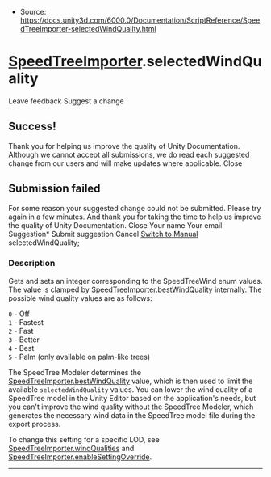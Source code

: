* Source: https://docs.unity3d.com/6000.0/Documentation/ScriptReference/SpeedTreeImporter-selectedWindQuality.html

#  [SpeedTreeImporter](https://docs.unity3d.com/6000.0/Documentation/ScriptReference/SpeedTreeImporter.html).selectedWindQuality
Leave feedback
Suggest a change
## Success!
Thank you for helping us improve the quality of Unity Documentation. Although we cannot accept all submissions, we do read each suggested change from our users and will make updates where applicable.
Close
## Submission failed
For some reason your suggested change could not be submitted. Please <a>try again</a> in a few minutes. And thank you for taking the time to help us improve the quality of Unity Documentation.
Close
Your name Your email Suggestion* Submit suggestion
Cancel
[Switch to Manual](https://docs.unity3d.com/6000.0/Documentation/Manual/class-SpeedTreeImporter.html "Go to SpeedTreeImporter Component in the Manual")
selectedWindQuality; 
### Description
Gets and sets an integer corresponding to the SpeedTreeWind enum values. The value is clamped by [SpeedTreeImporter.bestWindQuality](https://docs.unity3d.com/6000.0/Documentation/ScriptReference/SpeedTreeImporter-bestWindQuality.html) internally.
The possible wind quality values are as follows:  
  
`0` - Off  
`1` - Fastest  
`2` - Fast  
`3` - Better  
`4` - Best  
`5` - Palm (only available on palm-like trees)  
  
The SpeedTree Modeler determines the [SpeedTreeImporter.bestWindQuality](https://docs.unity3d.com/6000.0/Documentation/ScriptReference/SpeedTreeImporter-bestWindQuality.html) value, which is then used to limit the available `selectedWindQuality` values. You can lower the wind quality of a SpeedTree model in the Unity Editor based on the application's needs, but you can't improve the wind quality without the SpeedTree Modeler, which generates the necessary wind data in the SpeedTree model file during the export process.   
  
To change this setting for a specific LOD, see [SpeedTreeImporter.windQualities](https://docs.unity3d.com/6000.0/Documentation/ScriptReference/SpeedTreeImporter-windQualities.html) and [SpeedTreeImporter.enableSettingOverride](https://docs.unity3d.com/6000.0/Documentation/ScriptReference/SpeedTreeImporter-enableSettingOverride.html).
* * *
